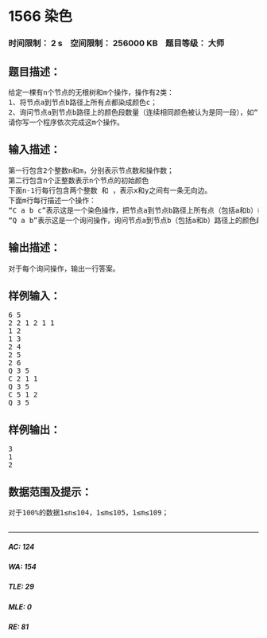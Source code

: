# 1566 染色   
### 时间限制： 2 s&nbsp;&nbsp;&nbsp;&nbsp;空间限制： 256000 KB&nbsp;&nbsp;&nbsp;&nbsp;题目等级： 大师  
## 题目描述：  

<pre>
给定一棵有n个节点的无根树和m个操作，操作有2类：
1、将节点a到节点b路径上所有点都染成颜色c；
2、询问节点a到节点b路径上的颜色段数量（连续相同颜色被认为是同一段），如“112221”由3段组成：“11”、“222”和“1”。
请你写一个程序依次完成这m个操作。
</pre>
  
  
## 输入描述：  

<pre>
第一行包含2个整数n和m，分别表示节点数和操作数；
第二行包含n个正整数表示n个节点的初始颜色
下面n-1行每行包含两个整数 和 ，表示x和y之间有一条无向边。
下面m行每行描述一个操作：
“C a b c”表示这是一个染色操作，把节点a到节点b路径上所有点（包括a和b）都染成颜色c；
“Q a b”表示这是一个询问操作，询问节点a到节点b（包括a和b）路径上的颜色段数量。
</pre>
  
  
## 输出描述：  

<pre>
对于每个询问操作，输出一行答案。
</pre>
  
  
## 样例输入：  

<pre>
6 5
2 2 1 2 1 1
1 2
1 3
2 4
2 5
2 6
Q 3 5
C 2 1 1
Q 3 5
C 5 1 2
Q 3 5
</pre>
  
  
## 样例输出：  

<pre>
3
1
2
</pre>
  
  
## 数据范围及提示：  

<pre>
对于100%的数据1≤n≤104，1≤m≤105，1≤m≤109；  
 
</pre>
  
  
***  

##### AC: 124  
##### WA: 154  
##### TLE: 29  
##### MLE: 0  
##### RE: 81  
